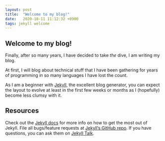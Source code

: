 ```yaml
---
layout: post
title:  "Welcome to my blog!"
date:   2020-10-11 11:12:32 +0900
tags: jekyll welcome
---
```

## Welcome to my blog!

Finally, after so many years, I have decided to take _the_ dive, I am writing my blog.

At first, I will blog about technical stuff that I have been gathering for years of programming in so many languages I have lost the count.

As I am a beginner with [Jekyll][jekyll], the excellent blog generator, you can expect the layout to evolve at least in the first few weeks or months as I (hopefully) become less clumsy with it.


## Resources

Check out the [Jekyll docs][jekyll-docs] for more info on how to get the most out of Jekyll. File all bugs/feature requests at [Jekyll’s GitHub repo][jekyll-gh]. If you have questions, you can ask them on [Jekyll Talk][jekyll-talk].

[Jekyll]:      https://jekyllrb.com
[jekyll-docs]: https://jekyllrb.com/docs/home
[jekyll-gh]:   https://github.com/jekyll/jekyll
[jekyll-talk]: https://talk.jekyllrb.com/
